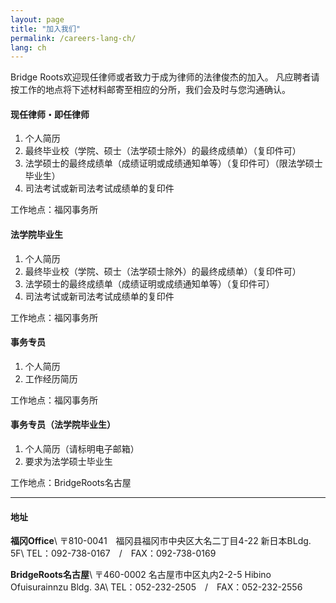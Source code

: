 ```yaml
---
layout: page
title: "加入我们"
permalink: /careers-lang-ch/
lang: ch
---
```


Bridge Roots欢迎现任律师或者致力于成为律师的法律俊杰的加入。
凡应聘者请按工作的地点将下述材料邮寄至相应的分所，我们会及时与您沟通确认。

#### 现任律师・即任律师
1. 个人简历
2. 最终毕业校（学院、硕士（法学硕士除外）的最终成绩单）（复印件可）
3. 法学硕士的最终成绩单（成绩证明或成绩通知单等）（复印件可）（限法学硕士毕业生）
4. 司法考试或新司法考试成绩单的复印件

工作地点：福冈事务所


#### 法学院毕业生
1. 个人简历
2. 最终毕业校（学院、硕士（法学硕士除外）的最终成绩单）（复印件可）
3. 法学硕士的最终成绩单（成绩证明或成绩通知单等）（复印件可）
4. 司法考试或新司法考试成绩单的复印件

工作地点：福冈事务所

#### 事务专员
1. 个人简历
2. 工作经历简历

工作地点：福冈事务所

#### 事务专员（法学院毕业生）
1. 个人简历（请标明电子邮箱）
2. 要求为法学硕士毕业生

工作地点：BridgeRoots名古屋

---

#### 地址

**福冈Office**\\
〒810-0041　福冈县福冈市中央区大名二丁目4-22 新日本BLdg. 5F\\
TEL：092-738-0167　/　FAX：092-738-0169

**BridgeRoots名古屋**\\
〒460-0002 名古屋市中区丸内2-2-5 Hibino Ofuisurainnzu Bldg. 3A\\
TEL：052-232-2505　/　FAX：052-232-2556
